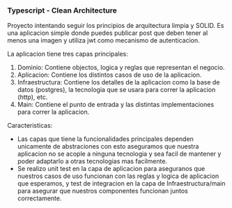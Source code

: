 ### Typescript - Clean Architecture
Proyecto intentando seguir los principios de arquitectura limpia y SOLID. Es una aplicacion simple donde puedes publicar post que deben tener al menos una imagen y utiliza jwt como mecanismo de autenticacion.

La aplicacion tiene tres capas principales:
1. Dominio: Contiene objectos, logica y reglas que representan el negocio.
2. Aplicacion: Contiene los distintos casos de uso de la aplicacion.
3. Infraestructura: Contiene los detalles de la aplicacion como la base de datos (postgres), la tecnologia que se usara para correr la aplicacion (http), etc.
4. Main: Contiene el punto de entrada y las distintas implementaciones para
correr la aplicacion.

Caracteristicas:
* Las capas que tiene la funcionalidades principales dependen unicamente de abstraciones con esto aseguramos que nuestra aplicacion no se acople a ninguna tecnologia y sea facil de mantener y poder adaptarlo a otras tecnologias mas facilmente.
* Se realizo unit test en la capa de aplicacion para aseguranos que nuestros casos de uso funcionan con las reglas y logica de aplicacion que esperamos, y test de integracion en la capa de Infraestructura/main para asegurar que nuestros componentes funcionan juntos correctamente.
